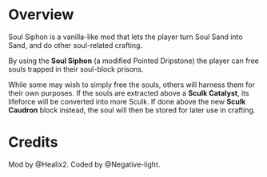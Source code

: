 # Overview
Soul Siphon is a vanilla-like mod that lets the player turn Soul Sand into Sand, and do other soul-related crafting. 

By using the **Soul Siphon** (a modified Pointed Dripstone) the player can free souls trapped in their soul-block prisons. 

While some may wish to simply free the souls, others will harness them for their own purposes.
If the souls are extracted above a **Sculk Catalyst**, its lifeforce will be converted into more Sculk. 
If done above the new **Sculk Caudron** block instead, the soul will then be stored for later use in crafting. 

# Credits
Mod by @Healix2. 
Coded by @Negative-light. 
